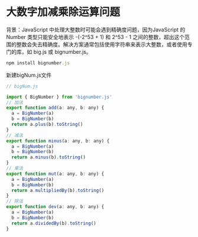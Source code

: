 # 大数字加减乘除运算问题

背景：JavaScript 中处理大整数时可能会遇到精确度问题，因为JavaScript 的 Number 类型只能安全地表示 -(-2^53 + 1) 和 2^53 - 1 之间的整数，超出这个范围的整数会失去精确度。解决方案通常包括使用字符串来表示大整数，或者使用专门的库，如 big.js 或 bignumber.js。

```ts
npm install bignumber.js
```

新建bigNum.js文件

```js
// bigNum.js

import { BigNumber } from 'bignumber.js'
// 加法
export function add(a: any, b: any) {
  a = BigNumber(a)
  b = BigNumber(b)
  return a.plus(b).toString()
}
// 减法
export function minus(a: any, b: any) {
  a = BigNumber(a)
  b = BigNumber(b)
  return a.minus(b).toString()
}
// 乘法
export function mut(a: any, b: any) {
  a = BigNumber(a)
  b = BigNumber(b)
  return a.multipliedBy(b).toString()
}
// 除法
export function dev(a: any, b: any) {
  a = BigNumber(a)
  b = BigNumber(b)
  return a.dividedBy(b).toString()
}
```
